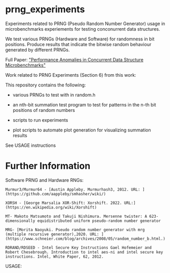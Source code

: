 # prng_experiments
Experiments related to PRNG (Pseudo Random Number Generator) usage in microbenchmarks experiements for testing
 conconurrent data structures.

 We test various PRNGs (Hardware and Software) for randomness in bit positions.
 Produce results that indicate the bitwise random behaviour generated by different PRNGs.

 Full Paper:  ["Performance Anomalies in Concurrent Data Structure Microbenchmarks"](
 https://arxiv.org/pdf/2208.08469.pdf)

Work related to PRNG Experiments (Section 6) from this work:

 This repository contains the following:
 
 - various PRNGs to test with in random.h

 - an nth-bit summation test program to test for patterns in the n-th bit positions of random numbers

 - scripts to run experiments

 - plot scripts to automate plot generation for visualizing summation results

 See USAGE instructions

 # Further Information
 Software PRNG and Hardware RNGs:
 
    Murmur3/Murmur64 - [Austin Appleby. Murmurhash3, 2012. URL: ](https://github.com/aappleby/smhasher/wiki/)
 
    XORSH - [George Marsalia XOR-Shift: Xorshift. 2022. URL:] (https://en.wikipedia.org/wiki/Xorshift)

    MT- Makoto Matsumoto and Takuji Nishimura. Mersenne twister: A 623-dimensionally equidistributed uniform pseudo-random number generator
 
    MRG- [Morita Naoyuki. Pseudo random number generator with mrg (multiple recursive generator),2020. URL: ](https://www.schneier.com/blog/archives/2008/05/random_number_b.html.)

    RDRAND/RDSEED - Intel Secure Key Instructions Gael Hofemeier and Robert Chesebrough. Introduction to intel aes-ni and intel secure key instructions. Intel, White Paper, 62, 2012.


 USAGE:

 

